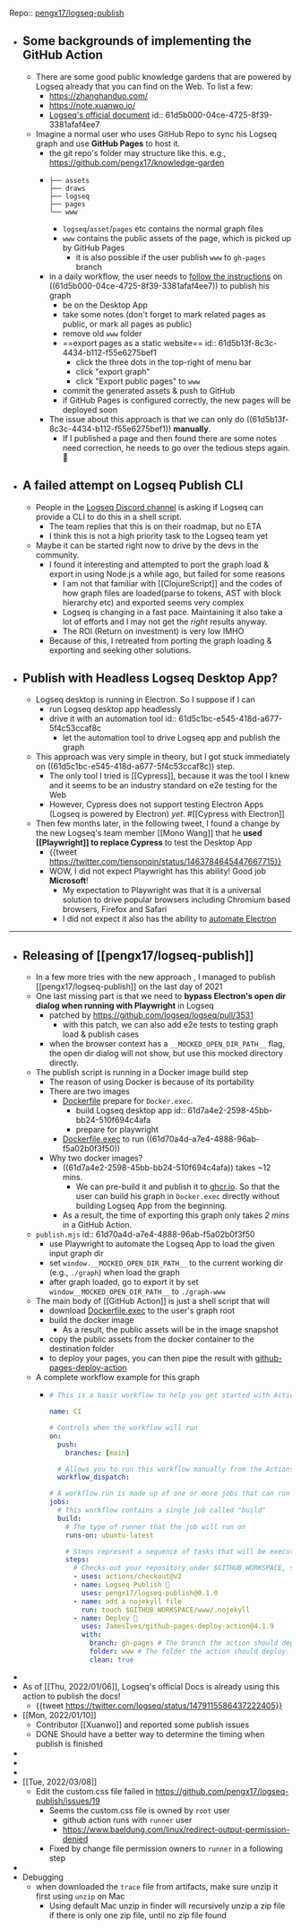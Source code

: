 Repo:: [pengx17/logseq-publish](https://github.com/pengx17/logseq-publish)

- ## Some backgrounds of implementing the GitHub Action
	- There are some good public knowledge gardens that are powered by Logseq already that you can find on the Web. To list a few:
		- https://zhanghanduo.com/
		- https://note.xuanwo.io/
		- [Logseq's official document](https://logseq.github.io/)
		  id:: 61d5b000-04ce-4725-8f39-3381afaf4ee7
	- Imagine a normal user who uses GitHub Repo to sync his Logseq graph and use **GitHub Pages** to host it.
		- the git repo's folder may structure like this. e.g., https://github.com/pengx17/knowledge-garden
		- ```
		  ├── assets
		  ├── draws
		  ├── logseq
		  ├── pages
		  └── www
		  ```
			- `logseq`/`asset`/`pages` etc contains the normal graph files
			- `www` contains the public assets of the page, which is picked up by GitHub Pages
				- it is also possible if the user publish `www` to `gh-pages` branch
		- in a daily workflow, the user needs to [follow the instructions](https://docs.logseq.com/#/page/Publishing%20(Desktop%20App%20Only)) on ((61d5b000-04ce-4725-8f39-3381afaf4ee7)) to publish his graph
			- be on the Desktop App
			- take some notes (don't forget to mark related pages as public, or mark all pages as public)
			- remove old `www` folder
			- ==export pages as a static website==
			  id:: 61d5b13f-8c3c-4434-b112-f55e6275bef1
				- click the three dots in the top-right of menu bar
				- click "export graph"
				- click "Export public pages" to `www`
			- commit the generated assets & push to GitHub
			- if GitHub Pages is configured correctly, the new pages will be deployed soon
		- The issue about this approach is that we can only do ((61d5b13f-8c3c-4434-b112-f55e6275bef1)) **manually**.
			- If I published a page and then found there are some notes need correction, he needs to go over the tedious steps again. 🤦
- ## A failed attempt on Logseq Publish CLI
	- People in the [Logseq Discord channel](https://discord.gg/KpN4eHY) is asking if Logseq can provide a CLI to do this in a shell script.
		- The team replies that this is on their roadmap, but no ETA
		- I think this is not a high priority task to the Logseq team yet
	- Maybe it can be started right now to drive by the devs in the community.
		- I found it interesting and attempted to port the graph load & export in using Node.js a while ago, but failed for some reasons
			- I am not that familiar with [[ClojureScript]] and the codes of how graph files are loaded(parse to tokens, AST with block hierarchy etc) and exported seems very complex
			- Logseq is changing in a fast pace. Maintaining it also take a lot of efforts and I may not get the *right* results anyway.
			- The ROI (Return on investment) is very low IMHO
		- Because of this, I retreated from porting the graph loading & exporting and seeking other solutions.
- ## Publish with Headless Logseq Desktop App?
	- Logseq desktop is running in Electron. So I suppose if I can
		- run Logseq desktop app headlessly
		- drive it with an automation tool
		  id:: 61d5c1bc-e545-418d-a677-5f4c53ccaf8c
			- let the automation tool to drive Logseq app and publish the graph
	- This approach was very simple in theory, but I got stuck immediately on ((61d5c1bc-e545-418d-a677-5f4c53ccaf8c)) step.
		- The only tool I tried is [[Cypress]], because it was the tool I knew and it seems to be an industry standard on e2e testing for the Web
		- However, Cypress does not support testing Electron Apps (Logseq is powered by Electron) _yet_. #[[Cypress with Electron]]
	- Then few months later, in the following tweet, I found a change by the new Logseq's team member [[Mono Wang]] that he **used [[Playwright]] to replace Cypress** to test the Desktop App
		- {{tweet https://twitter.com/tiensonqin/status/1463784645447667715}}
		- WOW, I did not expect Playwright has this ability! Good job **Microsoft**!
			- My expectation to Playwright was that it is a universal solution to drive popular browsers including Chromium based browsers, Firefox and Safari
			- I did not expect it also has the ability to [automate Electron](https://playwright.dev/docs/api/class-electron)
- ---
- ## Releasing of [[pengx17/logseq-publish]]
	- In a few more tries with the new approach , I managed to publish [[pengx17/logseq-publish]] on the last day of 2021
	- One last missing part is that we need to **bypass Electron's open dir dialog when running with Playwright** in Logseq
		- patched by https://github.com/logseq/logseq/pull/3531
			- with this patch, we can also add e2e tests to testing graph load & publish cases
		- when the browser context has a  `__MOCKED_OPEN_DIR_PATH__` flag, the open dir dialog will not show, but use this mocked directory directly.
	- The publish script is running in a Docker image build step
		- The reason of using Docker is because of its portability
		- There are two images
			- [Dockerfile](https://github.com/pengx17/logseq-publish/blob/main/Dockerfile) prepare for `Docker.exec`.
				- build Logseq desktop app
				  id:: 61d7a4e2-2598-45bb-bb24-510f694c4afa
				- prepare for playwright
			- [Dockerfile.exec](https://github.com/pengx17/logseq-publish/blob/main/Dockerfile.exec) to run ((61d70a4d-a7e4-4888-96ab-f5a02b0f3f50))
		- Why two docker images?
			- ((61d7a4e2-2598-45bb-bb24-510f694c4afa)) takes ~12 mins.
				- We can pre-build it and publish it to [ghcr.io](ghcr.io). So that the user can build his graph in `Docker.exec` directly without building Logseq App from the beginning.
			- As a result, the time of exporting this graph only takes _2 mins_ in a GitHub Action.
	- `publish.mjs`
	  id:: 61d70a4d-a7e4-4888-96ab-f5a02b0f3f50
		- use Playwright to automate the Logseq App to load the given input graph dir
		- set `window.__MOCKED_OPEN_DIR_PATH__` to the current working dir (e.g., `./graph`) when load the graph
		- after graph loaded, go to export it by set `window__MOCKED_OPEN_DIR_PATH__` to `./graph-www`
	- The main body of [[GitHub Action]] is just a shell script that will
		- download [Dockerfile.exec](https://github.com/pengx17/logseq-publish/blob/main/Dockerfile.exec) to the user's graph root
		- build the docker image
			- As a result, the public assets will be in the image snapshot
		- copy the public assets from the docker container to the destination folder
		- to deploy your pages, you can then pipe the result with [github-pages-deploy-action](https://github.com/JamesIves/github-pages-deploy-action)
	- A complete workflow example for this graph
		- ```yml
		  # This is a basic workflow to help you get started with Actions
		  
		  name: CI
		  
		  # Controls when the workflow will run
		  on:
		    push:
		      branches: [main]
		  
		    # Allows you to run this workflow manually from the Actions tab
		    workflow_dispatch:
		  
		  # A workflow run is made up of one or more jobs that can run sequentially or in parallel
		  jobs:
		    # This workflow contains a single job called "build"
		    build:
		      # The type of runner that the job will run on
		      runs-on: ubuntu-latest
		  
		      # Steps represent a sequence of tasks that will be executed as part of the job
		      steps:
		        # Checks-out your repository under $GITHUB_WORKSPACE, so your job can access it
		        - uses: actions/checkout@v2
		        - name: Logseq Publish 🚩
		          uses: pengx17/logseq-publish@0.1.0
		        - name: add a nojekyll file
		          run: touch $GITHUB_WORKSPACE/www/.nojekyll
		        - name: Deploy 🚀
		          uses: JamesIves/github-pages-deploy-action@4.1.9
		          with:
		            branch: gh-pages # The branch the action should deploy to.
		            folder: www # The folder the action should deploy.
		            clean: true
		  ```
-
- As of [[Thu, 2022/01/06]], Logseq's official Docs is already using this action to publish the docs!
	- {{tweet https://twitter.com/logseq/status/1479115586437222405}}
- [[Mon, 2022/01/10]]
	- Contributor [[Xuanwo]] and reported some publish issues
	- DONE Should have a better way to determine the timing when publish is finished
-
-
-
- [[Tue, 2022/03/08]]
	- Edit the custom.css file failed in https://github.com/pengx17/logseq-publish/issues/19
		- Seems the custom.css file is owned by `root` user
			- github action runs with `runner` user
			- https://www.baeldung.com/linux/redirect-output-permission-denied
		- Fixed by change file permission owners to `runner` in a following step
-
- Debugging
	- when downloaded the `trace` file from artifacts, make sure unzip it first using `unzip` on Mac
		- Using default Mac unzip in finder will recursively unzip a zip file if there is only one zip file, until no zip file found